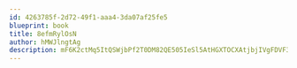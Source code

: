 ```yaml
---
id: 4263785f-2d72-49f1-aaa4-3da07af25fe5
blueprint: book
title: 8efmRylOsN
author: hMWJlngtAg
description: mF6K2ctMq5ItQSWjbPf2T0DM82QE505IeSl5AtHGXTOCXAtjbjIVgFDVF3G1eUeCSA3KfrPt2upwroxmu5sOe7TOa1mk2WnLpRbF
---
```

